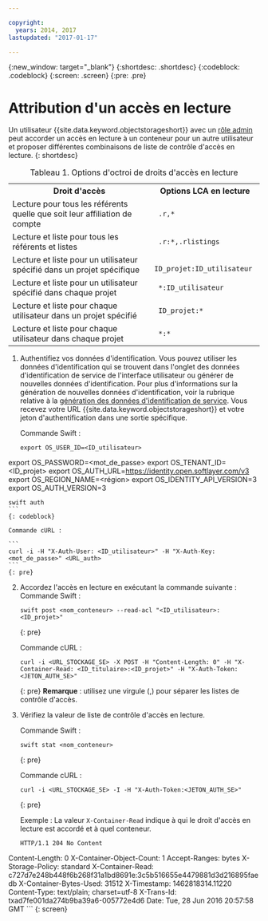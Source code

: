 ```yaml
---

copyright:
  years: 2014, 2017
lastupdated: "2017-01-17"

---
```

{:new_window: target="_blank"}
{:shortdesc: .shortdesc}
{:codeblock: .codeblock}
{:screen: .screen}
{:pre: .pre}


# Attribution d'un accès en lecture

Un utilisateur {{site.data.keyword.objectstorageshort}} avec un [rôle admin](/docs/services/ObjectStorage/os_access_types.html) peut accorder un accès en lecture à un conteneur pour un autre utilisateur et proposer différentes combinaisons de liste de contrôle d'accès en lecture.
{: shortdesc}

<table>
<caption> Tableau 1. Options d'octroi de droits d'accès en lecture </caption>
  <tr>
    <th> Droit d'accès </th>
    <th> Options LCA en lecture </th>
  </tr>
  <tr>
    <td> Lecture pour tous les référents quelle que soit leur affiliation de compte </td>
    <td> <code> .r,&#42;  </code> </td>
  </tr>
  <tr>
    <td> Lecture et liste pour tous les référents et listes </td>
    <td> <code> .r:&#42;,.rlistings </code> </td>
  </tr>
  <tr>
    <td> Lecture et liste pour un utilisateur spécifié dans un projet spécifique </td>
    <td> <code> ID_projet:ID_utilisateur </code> </td>
  </tr>
  <tr>
    <td> Lecture et liste pour un utilisateur spécifié dans chaque projet </td>
    <td> <code> &#42;:ID_utilisateur </code> </td>
  </tr>
  <tr>
    <td> Lecture et liste pour chaque utilisateur dans un projet spécifié </td>
    <td> <code> ID_projet:&#42; </code> </td>
  </tr>
  <tr>
    <td> Lecture et liste pour chaque utilisateur dans chaque projet  </td>
    <td> <code> &#42;:&#42; </code> </td>
  </tr>
</table>



1. Authentifiez vos données d'identification. Vous pouvez utiliser les données d'identification qui se trouvent dans l'onglet des données d'identification de service de l'interface utilisateur ou générer de nouvelles données d'identification. Pour plus d'informations sur la génération de nouvelles données d'identification, voir la rubrique relative à la [génération des données d'identification de service](/docs/services/ObjectStorage/os_credentials.html). Vous recevez votre URL {{site.data.keyword.objectstorageshort}} et votre jeton d'authentification dans une sortie spécifique.

    Commande Swift :

    ```
    export OS_USER_ID=<ID_utilisateur>
  export OS_PASSWORD=<mot_de_passe>
  export OS_TENANT_ID=<ID_projet>
  export OS_AUTH_URL=https://identity.open.softlayer.com/v3
  export OS_REGION_NAME=<région>
  export OS_IDENTITY_API_VERSION=3
  export OS_AUTH_VERSION=3

    swift auth
    ```
    {: codeblock}

    Commande cURL :

    ```
    curl -i -H "X-Auth-User: <ID_utilisateur>" -H "X-Auth-Key: <mot_de_passe>" <URL_auth>
    ```
    {: pre}

2. Accordez l'accès en lecture en exécutant la commande suivante :
    Commande Swift :

    ```
    swift post <nom_conteneur> --read-acl "<ID_utilisateur>:<ID_projet>"
    ```
    {: pre}

    Commande cURL :

    ```
    curl -i <URL_STOCKAGE_SE> -X POST -H "Content-Length: 0" -H "X-Container-Read: <ID_titulaire>:<ID_projet>" -H "X-Auth-Token: <JETON_AUTH_SE>"
    ```
    {: pre}
    **Remarque** : utilisez une virgule (,) pour séparer les listes de contrôle d'accès.


3. Vérifiez la valeur de liste de contrôle d'accès en lecture.

    Commande Swift :

    ```
    swift stat <nom_conteneur>
    ```
    {: pre}

    Commande cURL :

    ```
    curl -i <URL_STOCKAGE_SE> -I -H "X-Auth-Token:<JETON_AUTH_SE>"
    ```
    {: pre}

    Exemple : La valeur `X-Container-Read` indique à qui le droit d'accès en lecture est accordé et à quel conteneur.

    ```
    HTTP/1.1 204 No Content
  Content-Length: 0
  X-Container-Object-Count: 1
  Accept-Ranges: bytes
  X-Storage-Policy: standard
  X-Container-Read: c727d7e248b448f6b268f31a1bd8691e:3c5b516655e4479881d3d216895faedb
  X-Container-Bytes-Used: 31512
  X-Timestamp: 1462818314.11220
  Content-Type: text/plain; charset=utf-8
  X-Trans-Id: txad7fe001da274b9ba39a6-005772e4d6
  Date: Tue, 28 Jun 2016 20:57:58 GMT
    ```
    {: screen}
